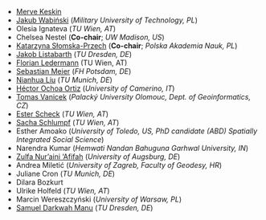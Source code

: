- [Merve Keskin](https://drmervekeskin.com)
- [Jakub Wabiński](https://www.linkedin.com/in/jakub-wabi%C5%84ski-40a5b7a9/) (_Military University of Technology, PL_)
- Olesia Ignateva (_TU Wien, AT_)
- Chelsea Nestel (**Co-chair**; _UW Madison, US_)
- [Katarzyna Słomska-Przech](https://ihpan.edu.pl/en/employees/researcher/katarzyna-slomska-przech-2/) (**Co-chair**; _Polska Akademia Nauk, PL_)
- [Jakob Listabarth](<https://fis.tu-dresden.de/portal/de/researchers/jakob-listabarth(a6ce5107-8ec5-4fa1-82bc-f05f6d72bb14).html>) (_TU Dresden, DE_)
- [Florian Ledermann](https://cartography.tuwien.ac.at/florian-ledermann/) (TU Wien, AT)
- [Sebastian Meier](https://www.fh-potsdam.de/hochschule-netzwerk/personen/sebastian-meier) (_FH Potsdam, DE_)
- [Nianhua Liu](https://www.asg.ed.tum.de/en/lfk/team/members/nianhua-liu/) (_TU Munich, DE_)
- [Héctor Ochoa Ortiz](https://odeco-research.eu/?p=3170) (_University of Camerino, IT_)
- [Tomas Vanicek](https://www.geoinformatics.upol.cz/member/mgr-tomas-vanicek) (_Palacký University Olomouc, Dept. of Geoinformatics, CZ_)
- [Ester Scheck](https://cartography.tuwien.ac.at/ester-scheck/) (_TU Wien, AT_)
- [Sacha Schlumpf](https://cartography.tuwien.ac.at/sacha-schlumpf/) (_TU Wien, AT_)
- Esther Amoako (_University of Toledo, US, PhD candidate (ABD) Spatially Integrated Social Science_)
- Narendra Kumar (_Hemwati Nandan Bahuguna Garhwal University, IN_)
- [Zulfa Nur’aini ‘Afifah](https://zulfanaa.github.io/portfolio/) (_University of Augsburg, DE_)
- Andrea Miletić (_University of Zagreb, Faculty of Geodesy, HR_)
- Juliane Cron (_TU Munich, DE_)
- Dilara Bozkurt
- Ulrike Holfeld (_TU Wien, AT_)
- Marcin Wereszczyński (_University of Warsaw, PL_)
- [Samuel Darkwah Manu](https://sammyhawkrad.github.io) (_TU Dresden, DE_)
